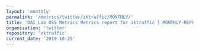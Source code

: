 ```yaml
---
layout: 'monthly'
permalink: '/metrics/twitter/zktraffic/MONTHLY/'
title: 'DAI Lab OSS Metrics Metrics report for zktraffic | MONTHLY-REPORT-2019-10-25'
organization: 'twitter'
repository: 'zktraffic'
current_date: '2019-10-25'
---
```

